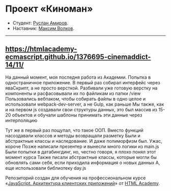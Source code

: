 # Проект «Киноман»

* Студент: [Руслан Амиров](https://up.htmlacademy.ru/ecmascript/14/user/1376695).
* Наставник: [Максим Волков](https://htmlacademy.ru/profile/id1508839).

---
https://htmlacademy-ecmascript.github.io/1376695-cinemaddict-14/11/
---

На данный момент, моя последня работа из Академии. Попытка в одностраничное приложение. 
В первый раз собирал интерфейс через яваСкрипт, а не просто версткой. 
Разбивали уже готовую верстку на компоненты и расфасовывали их по файликам из папки /view
Пользовались вебпаком, чтобы собирать файлы в одно целое и использовали webpack-dev-server, а не Gulp, как раньше
Мы также, как и на первом js создавали свои структуры данных, это был массив из 15-20 объектов
и обучали шаблоны принимать эти данные через интерполяцию

Тут же в первый раз пощупал, что такое ООП. Вместо функций насоздавали классов и методы возвращали разметку
Были и абстрактные классы и наследование. И даже полиморфизм был. Ужас, короче
Позже написали презентер и вынесли много логики из main.js
Были попытки в датабингдинг, но, честно говоря, я плохо понял этот момент курса
Также писали абстрактные классы, которые могли бы обновлять сами себя, если приходила информация о новых данных
А, еще использовали библиотеку day.js

Репозиторий создан для обучения на профессиональном курсе «[JavaScript. Архитектура клиентских приложений](https://htmlacademy.ru/intensive/ecmascript)» от [HTML Academy](https://htmlacademy.ru).

[check-image]: https://github.com/htmlacademy-ecmascript/1376695-cinemaddict-14/workflows/Project%20check/badge.svg?branch=master
[check-url]: https://github.com/htmlacademy-ecmascript/1376695-cinemaddict-14/actions
